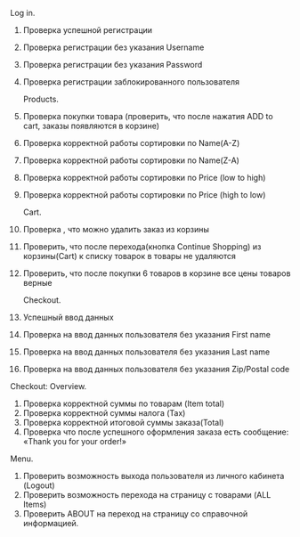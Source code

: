    Log in.
1. Проверка успешной регистрации
2. Проверка регистрации без указания Username
3. Проверка регистрации без указания Password
4. Проверка регистрации заблокированного пользователя
   
   Products.
1. Проверка покупки товара (проверить, что после нажатия ADD to cart, заказы
   появляются в корзине)
2. Проверка корректной работы сортировки по Name(A-Z)
3. Проверка корректной работы сортировки по Name(Z-A)
4. Проверка корректной работы сортировки по Price (low to high)
5. Проверка корректной работы сортировки по Price (high to low)
   
   Cart.
1. Проверка , что можно удалить заказ из корзины
2. Проверить, что после перехода(кнопка Continue Shopping) из корзины(Cart) к списку товарок в  товары не удаляются
3. Проверить, что после покупки 6 товаров в корзине все цены товаров верные
   
   Checkout.
1. Успешный ввод данных
2. Проверка на ввод данных пользователя без указания First name
3. Проверка на ввод данных пользователя без указания Last name
4. Проверка на ввод данных пользователя без указания Zip/Postal code

Checkout: Overview.
1. Проверка корректной суммы по товарам (Item total)
2. Проверка корректной суммы налога (Tax)
3. Проверка корректной итоговой суммы заказа(Total)
4. Проверка что после успешного оформления заказа есть сообщение: «Thank you
   for your order!»

Menu.
1. Проверить возможность выхода пользователя из личного кабинета (Logout)
2. Проверить возможность перехода на страницу с товарами (ALL Items)
3. Проверить ABOUT на переход на страницу со справочной информацией.